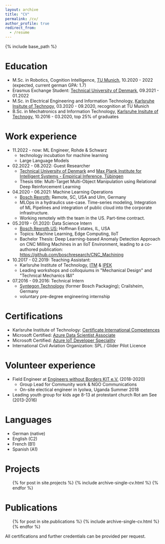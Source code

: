 ```yaml
---
layout: archive
title: "CV"
permalink: /cv/
author_profile: true
redirect_from:
  - /resume
---
```


{% include base_path %}

Education
======

* M.Sc. in Robotics, Cognition Intelligence, [TU Munich](https://www.tum.de), 10.2020 - 2022 (expected, current german GPA: 1.7)
* Erasmus Exchange Student: [Technical University of Denmark](https://www.compute.dtu.dk/english), 09.2021 - 01.2022
* M.Sc. in Electrical Engineering and Information Technology, [Karlsruhe Insitute of Technogy](https://www.kit.edu), 03.2020 - 09.2020, recognition at TU Munich
* B.Sc. in Mechatronics and Information Technology, [Karlsruhe Insitute of Technogy](https://www.kit.edu), 10.2016 - 03.2020, top 25% of graduates

Work experience
======
* 11.2022 - now: ML Engineer, Rohde & Schwarz
  * technology incubation for machine learning
  * Large Language Models
* 02.2022 - 08.2022: Guest Researcher
  * [Technical University of Denmark](https://www.compute.dtu.dk/english) and [Max Plank Institute for Intelligent Systems - Empirical Inference, Tübingen](https://ei.is.mpg.de/)
  * Thesis title: Multi-Target Multi-Object Manipulation using Relational Deep Reinforcement Learning
* 04.2020 - 06.2021: Machine Learning Operations
  * [Bosch Rexroth](https://www.boschrexroth.com/); Remote, SC, USA and Ulm, Germany
  * MLOps in a hydraulics use-case. Time-series modeling, Integration of ML Pipelines and integration of public cloud into the corporate infrastructure. 
  * Working remotely with the team in the US. Part-time contract.
* 05.2019 - 01.2020: Data Science Intern
  * [Bosch Rexroth US](https://www.boschrexroth.com/en/us/); Hoffman Estates, IL, USA
  * Topics: Machine Learning, Edge Computing, IIoT
  * Bachelor Thesis: Deep Learning-based Anomaly Detection Approach on
CNC Milling Machines in an IIoT Environment, leading to a co-authored publication: https://github.com/boschresearch/CNC_Machining 
* 10.2017 - 02.2019: Teaching Assistant:
  * Karlsruhe Institute of Technology, [ITM](https://www.itm.kit.edu/) & [IPEK](https://www.ipek.kit.edu/)
  * Leading workshops and colloquiums in "Mechanical Design" and "Technical Mechanics I&II"
* 07.2016 - 09.2016: Technical Intern
  * [Syntegon Technology](https://www.syntegon.com/) (former Bosch Packaging); Crailsheim, Germany
  * voluntary pre-degree engineering internship
  
Certifications
======
* Karlsruhe Institute of Technology: [Certificate International Competences](https://www.intl.kit.edu/ostudent/kompetenzen.php) 
* Microsoft Certified: [Azure Data Scientist Associate](https://docs.microsoft.com/en-us/learn/certifications/azure-data-scientist)
* Microsoft Certified: [Azure IoT Developer Speciality](https://docs.microsoft.com/en-us/learn/certifications/azure-iot-developer-specialty)
* International Civil Aviation Organization: SPL / Glider Pilot Licence
   
Volunteer experience
======
* Field Engineer at [Engineers without Borders KIT e.V.](https://ewb-karlsruhe.de/) (2018-2020)
  * Group Lead for Community work & NGO Communications
  * On-site electical engineer in Iyolwa, Uganda Summer 2018
* Leading youth group for kids age 8-13 at protestant church Rot am See (2013-2016)

Languages
======
* German  (native)
* English (C2)
* French  (B1)
* Spanish (A1)

Projects
======
  <ul>{% for post in site.projects %}
    {% include archive-single-cv.html %}
  {% endfor %}</ul>

Publications
======
  <ul>{% for post in site.publications %}
    {% include archive-single-cv.html %}
  {% endfor %}</ul>

<!-- This is commented out. 
Teaching
======
  <ul>{% for post in site.teachin g %}
    {% include archive-single-cv.html %}
  {% endfor %}</ul>
-->

All certifications and further credentials can be provided per request.
